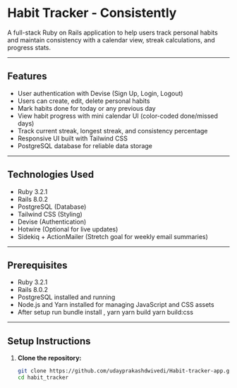 # Habit Tracker - Consistently

A full-stack Ruby on Rails application to help users track personal habits and maintain consistency with a calendar view, streak calculations, and progress stats.

---

## Features

- User authentication with Devise (Sign Up, Login, Logout)
- Users can create, edit, delete personal habits
- Mark habits done for today or any previous day
- View habit progress with mini calendar UI (color-coded done/missed days)
- Track current streak, longest streak, and consistency percentage
- Responsive UI built with Tailwind CSS
- PostgreSQL database for reliable data storage

---

## Technologies Used

- Ruby 3.2.1
- Rails 8.0.2
- PostgreSQL (Database)
- Tailwind CSS (Styling)
- Devise (Authentication)
- Hotwire (Optional for live updates)
- Sidekiq + ActionMailer (Stretch goal for weekly email summaries)
  
---

## Prerequisites

- Ruby 3.2.1
- Rails 8.0.2
- PostgreSQL installed and running
- Node.js and Yarn installed for managing JavaScript and CSS assets
- After setup run bundle install , yarn   yarn build   yarn build:css

---

## Setup Instructions

1. **Clone the repository:**

   ```bash
   git clone https://github.com/udayprakashdwivedi/Habit-tracker-app.git
   cd habit_tracker
